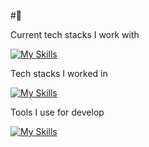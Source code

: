 #👋

Current tech stacks I work with

[![My Skills](https://skillicons.dev/icons?i=net,cs,js,ts,vue,mongodb,azure)](https://skillicons.dev)

Tech stacks I worked in

[![My Skills](https://skillicons.dev/icons?i=java,kotlin,spring,angular,postgres,mongodb,androidstudio)](https://skillicons.dev)

Tools I use for develop

[![My Skills](https://skillicons.dev/icons?i=linux,git,vscode,vim)](https://skillicons.dev)
 
